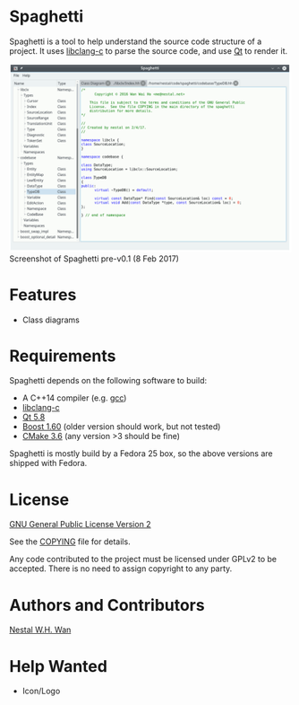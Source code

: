 # Spaghetti

Spaghetti is a tool to help understand the source code structure of a
project. It uses [libclang-c](http://clang.llvm.org/doxygen/group__CINDEX.html)
to parse the source code, and use [Qt](http://doc.qt.io/qt-5/index.html) to
render it.

![snapshot-1](./doc/snapshot1.png)
Screenshot of Spaghetti pre-v0.1 (8 Feb 2017)

# Features

* Class diagrams

# Requirements

Spaghetti depends on the following software to build:

* A C++14 compiler (e.g. [gcc](http://gcc.gnu.org))
* [libclang-c](http://clang.llvm.org/doxygen/group__CINDEX.html)
* [Qt 5.8](http://doc.qt.io/qt-5/index.html)
* [Boost 1.60](http://www.boost.org/doc/libs/1_60_0/) (older version should
work, but not tested)
* [CMake 3.6](https://cmake.org/) (any version >3 should be fine)

Spaghetti is mostly build by a Fedora 25 box, so the above versions 
are shipped with Fedora.

# License

[GNU General Public License Version 2](https://www.gnu.org/licenses/gpl-2.0.html)

See the [COPYING](./COPYING) file for details.

Any code contributed to the project must be licensed under GPLv2 to be
accepted. There is no need to assign copyright to any party. 

# Authors and Contributors

[Nestal W.H. Wan](https://gitlab.com/nestal)

# Help Wanted

* Icon/Logo
